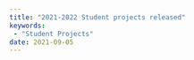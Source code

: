 ```yaml
---
title: "2021-2022 Student projects released"
keywords:
 - "Student Projects"
date: 2021-09-05
---
```

